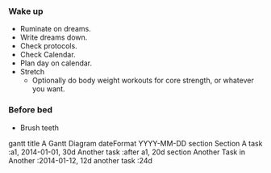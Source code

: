 ### Wake up
- Ruminate on dreams.
- Write dreams down.
- Check protocols.
- Check Calendar.
- Plan day on calendar.
- Stretch
	- Optionally do body weight workouts for core strength, or whatever you want.

### Before bed
- Brush teeth

gantt
    title A Gantt Diagram
    dateFormat YYYY-MM-DD
    section Section
        A task          :a1, 2014-01-01, 30d
        Another task    :after a1, 20d
    section Another
        Task in Another :2014-01-12, 12d
        another task    :24d

